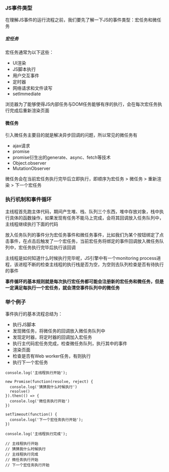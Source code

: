 ### JS事件类型

在理解JS事件的运行流程之前，我们要先了解一下JS的事件类型：宏任务和微任务

##### 宏任务

宏任务通常为以下这些：

- UI渲染
- JS脚本执行
- 用户交互事件
- 定时器
- 网络请求和文件读写
- setImmediate

浏览器为了能够使得JS内部任务与DOM任务能够有序的执行，会在每次宏任务执行完成后重新渲染页面

#### 微任务

引入微任务主要目的就是解决异步回调的问题，所以常见的微任务有

- ajax请求
- promise
- promise衍生出的generate、async、fetch等技术
- Object.observer
- MutationObserver

微任务会在当前宏任务执行完毕后立即执行，即顺序为宏任务 > 微任务 > 重新渲染 > 下一个宏任务

### 执行机制和事件循环

主线程首先跑主体代码，期间产生堆、栈、队列三个东西，堆中存放对象，栈中执行具体的函数操作，如果发现有任务不能马上完成，会将其回调放入任务队列中，主线程继续执行下面的代码

放入任务队列的事件分为宏任务事件和微任务事件，比如我们为某个按钮绑定了点击事件，在点击后触发了一个宏任务，当前宏任务将绑定的事件回调放入微任务队列中，宏任务执行完毕后执行该回调

主线程是如何知道什么时候执行完毕呢，JS引擎中有一个monitoring process进程，该进程不断的检查主线程的执行栈是否为空，为空则去队列检查是否有待执行的事件

**事件循环的基本规则就是每次执行宏任务都可能会注册新的宏任务和微任务，但是一定满足每执行一个宏任务，就会清空事件队列中的微任务**

### 举个例子

事件执行的基本流程总结为：

- 执行JS脚本
- 发现微任务，将微任务的回调放入微任务队列中
- 发现定时器，将定时器的回调加入宏任务
- 执行主代码宏任务完成，检查微任务队列，执行其中的事件
- 渲染页面
- 检查是否有Web worker任务，有则执行
- 执行下一个宏任务

```
console.log('主线程执行开始');

new Promise(function(resolve, reject) {
  console.log('猜猜我什么时候执行')
  resolve()
}).then(() => {
  console.log('微任务执行开始')
})

setTimeout(function() {
  console.log('下一个宏任务执行开始');
})

console.log('主线程执行完成');

// 主线程执行开始
// 猜猜我什么时候执行
// 主线程执行完成
// 微任务执行开始
// 下一个宏任务执行开始

```



